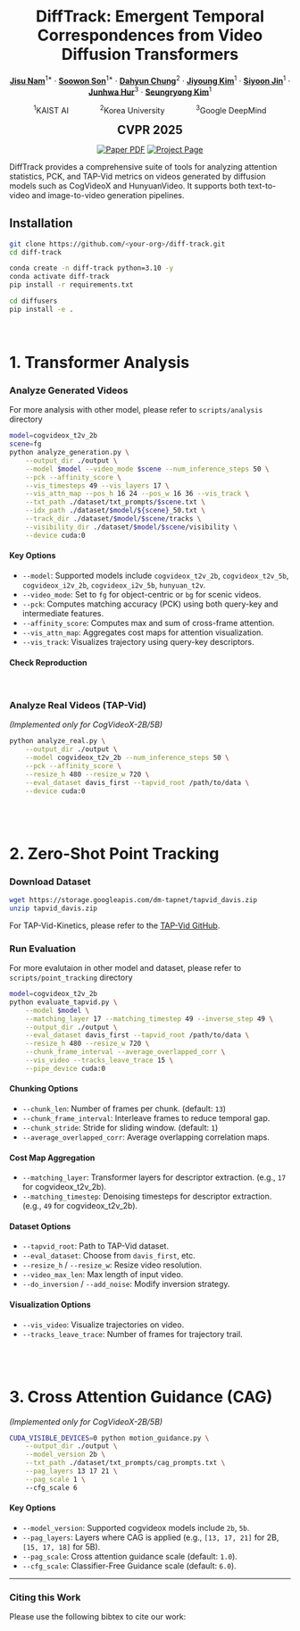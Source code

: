 <div align="center">
<h1>DiffTrack: Emergent Temporal Correspondences from Video Diffusion Transformers</h1>

[**Jisu Nam**]()<sup>1*</sup> · [**Soowon Son**]()<sup>1*</sup> · [**Dahyun Chung**]()<sup>2</sup> · [**Jiyoung Kim**]()<sup>1</sup> · [**Siyoon Jin**]()<sup>1</sup> · [**Junhwa Hur**]()<sup>3</sup> · [**Seungryong Kim**]()<sup>1</sup>

<sup>1</sup>KAIST AI&emsp;&emsp;&emsp;&emsp;<sup>2</sup>Korea University&emsp;&emsp;&emsp;&emsp;<sup>3</sup>Google DeepMind

<span style="font-size: 1.5em;"><b>CVPR 2025</b></span>

<a href=""><img src='https://img.shields.io/badge/arXiv-DiffTrack-red' alt='Paper PDF'></a>
<a href='https://cvlab-kaist.github.io/DiffTrack/'><img src='https://img.shields.io/badge/Project_Page-DiffTrack-green' alt='Project Page'></a>



</div>

DiffTrack provides a comprehensive suite of tools for analyzing attention statistics, PCK, and TAP-Vid metrics on videos generated by diffusion models such as CogVideoX and HunyuanVideo. It supports both text-to-video and image-to-video generation pipelines.


## Installation

```bash
git clone https://github.com/<your-org>/diff-track.git
cd diff-track

conda create -n diff-track python=3.10 -y
conda activate diff-track
pip install -r requirements.txt

cd diffusers
pip install -e .
```
</br>

# 1. Transformer Analysis

### Analyze Generated Videos
For more analysis with other model, please refer to `scripts/analysis` directory

```bash
model=cogvideox_t2v_2b
scene=fg
python analyze_generation.py \
    --output_dir ./output \
    --model $model --video_mode $scene --num_inference_steps 50 \
    --pck --affinity_score \
    --vis_timesteps 49 --vis_layers 17 \
    --vis_attn_map --pos_h 16 24 --pos_w 16 36 --vis_track \
    --txt_path ./dataset/txt_prompts/$scene.txt \
    --idx_path ./dataset/$model/${scene}_50.txt \
    --track_dir ./dataset/$model/$scene/tracks \
    --visibility_dir ./dataset/$model/$scene/visibility \
    --device cuda:0
```

#### Key Options

- `--model`: Supported models include `cogvideox_t2v_2b`, `cogvideox_t2v_5b`, `cogvideox_i2v_2b`, `cogvideox_i2v_5b`, `hunyuan_t2v`.
- `--video_mode`: Set to `fg` for object-centric or `bg` for scenic videos.
- `--pck`: Computes matching accuracy (PCK) using both query-key and intermediate features.
- `--affinity_score`: Computes max and sum of cross-frame attention.
- `--vis_attn_map`: Aggregates cost maps for attention visualization.
- `--vis_track`: Visualizes trajectory using query-key descriptors.


#### Check Reproduction


</br>

### Analyze Real Videos (TAP-Vid)
*(Implemented only for CogVideoX-2B/5B)*

```bash
python analyze_real.py \
    --output_dir ./output \
    --model cogvideox_t2v_2b --num_inference_steps 50 \
    --pck --affinity_score \
    --resize_h 480 --resize_w 720 \
    --eval_dataset davis_first --tapvid_root /path/to/data \
    --device cuda:0
```
</br>
</br>


# 2. Zero-Shot Point Tracking

### Download Dataset

```bash
wget https://storage.googleapis.com/dm-tapnet/tapvid_davis.zip
unzip tapvid_davis.zip
```

For TAP-Vid-Kinetics, please refer to the [TAP-Vid GitHub](https://github.com/google-deepmind/tapnet/tree/main/tapnet/tapvid).


### Run Evaluation
For more evalutaion in other model and dataset, please refer to `scripts/point_tracking` directory

```bash
model=cogvideox_t2v_2b
python evaluate_tapvid.py \
    --model $model \
    --matching_layer 17 --matching_timestep 49 --inverse_step 49 \
    --output_dir ./output \
    --eval_dataset davis_first --tapvid_root /path/to/data \
    --resize_h 480 --resize_w 720 \
    --chunk_frame_interval --average_overlapped_corr \
    --vis_video --tracks_leave_trace 15 \
    --pipe_device cuda:0
```

#### Chunking Options

- `--chunk_len`: Number of frames per chunk. (default: `13`)
- `--chunk_frame_interval`: Interleave frames to reduce temporal gap.
- `--chunk_stride`: Stride for sliding window. (default: `1`)
- `--average_overlapped_corr`: Average overlapping correlation maps.

#### Cost Map Aggregation

- `--matching_layer`: Transformer layers for descriptor extraction. (e.g., `17` for cogvideox_t2v_2b).
- `--matching_timestep`: Denoising timesteps for descriptor extraction. (e.g., `49` for cogvideox_t2v_2b).

#### Dataset Options

- `--tapvid_root`: Path to TAP-Vid dataset.
- `--eval_dataset`: Choose from `davis_first`, etc.
- `--resize_h` / `--resize_w`: Resize video resolution.
- `--video_max_len`: Max length of input video.
- `--do_inversion` / `--add_noise`: Modify inversion strategy.

#### Visualization Options

- `--vis_video`: Visualize trajectories on video.
- `--tracks_leave_trace`: Number of frames for trajectory trail.


</br>
</br>


# 3. Cross Attention Guidance (CAG)

*(Implemented only for CogVideoX-2B/5B)*

```bash
CUDA_VISIBLE_DEVICES=0 python motion_guidance.py \
    --output_dir ./output \
    --model_version 2b \
    --txt_path ./dataset/txt_prompts/cag_prompts.txt \
    --pag_layers 13 17 21 \
    --pag_scale 1 \ 
    --cfg_scale 6
```
#### Key Options
- `--model_version`: Supported cogvideox models include `2b`, `5b`.
- `--pag_layers`: Layers where CAG is applied (e.g., `[13, 17, 21]` for 2B, `[15, 17, 18]` for 5B).
- `--pag_scale`: Cross attention guidance scale (default: `1.0`).
- `--cfg_scale`: Classifier-Free Guidance scale (default: `6.0`).

---


### Citing this Work
Please use the following bibtex to cite our work:
```

```